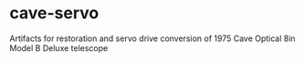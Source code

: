 # cave-servo
Artifacts for restoration and servo drive conversion of 1975 Cave Optical 8in Model B Deluxe telescope
